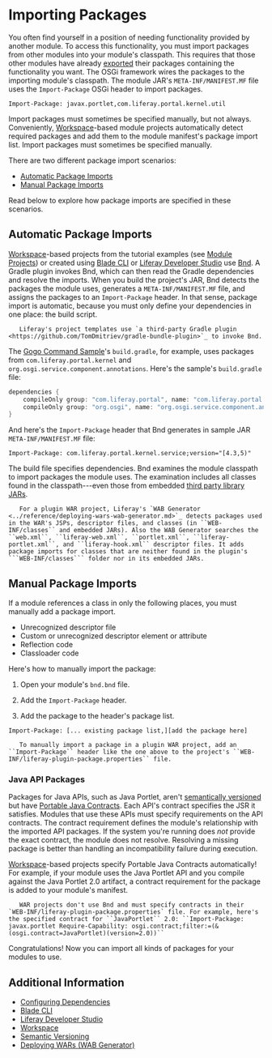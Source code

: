 # Importing Packages

You often find yourself in a position of needing functionality provided by another module. To access this functionality, you must import packages from other modules into your module's classpath. This requires that those other modules have already [exported](./exporting-packages.md) their packages containing the functionality you want. The OSGi framework wires the packages to the importing module's classpath. The module JAR's `META-INF/MANIFEST.MF` file uses the `Import-Package` OSGi header to import packages.

```properties
Import-Package: javax.portlet,com.liferay.portal.kernel.util
```

Import packages must sometimes be specified manually, but not always. Conveniently, [Workspace](../../developing-applications/tooling/liferay-workspace.md)-based module projects automatically detect required packages and add them to the module manifest's package import list. Import packages must sometimes be specified manually.

There are two different package import scenarios:

* [Automatic Package Imports](#automatic-package-imports)
* [Manual Package Imports](#manual-package-imports)

Read below to explore how package imports are specified in these scenarios.

## Automatic Package Imports

[Workspace](../../developing-applications/tooling/liferay-workspace.md)-based projects from the tutorial examples (see [Module Projects](./module-projects.md)) or created using [Blade CLI](../../../developing-applications/tooling/blade-cli/generating-projects-with-blade-cli.md) or [Liferay Developer Studio](../../developing-applications/tooling/developer-studio.md) use [Bnd](http://bnd.bndtools.org/). A Gradle plugin invokes Bnd, which can then read the Gradle dependencies and resolve the imports. When you build the project's JAR, Bnd detects the packages the module uses, generates a `META-INF/MANIFEST.MF` file, and assigns the packages to an `Import-Package` header. In that sense, package import is automatic, because you must only define your dependencies in one place: the build script. 

```note::
   Liferay's project templates use `a third-party Gradle plugin <https://github.com/TomDmitriev/gradle-bundle-plugin>`_ to invoke Bnd.
```

The [Gogo Command Sample](https://github.com/liferay/liferay-blade-samples/tree/7.3/liferay-workspace/extensions/gogo)'s `build.gradle`, for example, uses packages from `com.liferay.portal.kernel` and `org.osgi.service.component.annotations`. Here's the sample's `build.gradle` file:

```groovy
dependencies {
    compileOnly group: "com.liferay.portal", name: "com.liferay.portal.kernel"
    compileOnly group: "org.osgi", name: "org.osgi.service.component.annotations"
}
```

And here's the `Import-Package` header that Bnd generates in sample JAR `META-INF/MANIFEST.MF` file:

```properties
Import-Package: com.liferay.portal.kernel.service;version="[4.3,5)"
```

The build file specifies dependencies. Bnd examines the module classpath to import packages the module uses. The examination includes all classes found in the classpath---even those from embedded [third party library JARs](./configuring-dependencies/resolving-third-party-library-package-dependencies.md).

```note::
   For a plugin WAR project, Liferay's `WAB Generator <../reference/deploying-wars-wab-generator.md>`_ detects packages used in the WAR's JSPs, descriptor files, and classes (in ``WEB-INF/classes`` and embedded JARs). Also the WAB Generator searches the ``web.xml``, ``liferay-web.xml``, ``portlet.xml``, ``liferay-portlet.xml``, and ``liferay-hook.xml`` descriptor files. It adds package imports for classes that are neither found in the plugin's ```WEB-INF/classes``` folder nor in its embedded JARs.
```

## Manual Package Imports

If a module references a class in only the following places, you must manually add a package import.

* Unrecognized descriptor file
* Custom or unrecognized descriptor element or attribute
* Reflection code
* Classloader code

Here's how to manually import the package:

1. Open your module's `bnd.bnd` file.

1. Add the `Import-Package` header.

1. Add the package to the header's package list.

```properties
Import-Package: [... existing package list,][add the package here]
```

```note::
   To manually import a package in a plugin WAR project, add an ``Import-Package`` header like the one above to the project's ``WEB-INF/liferay-plugin-package.properties`` file.
```

### Java API Packages

Packages for Java APIs, such as Java Portlet, aren't [semantically versioned](./semantic-versioning.md) but have [Portable Java Contracts](https://www.osgi.org/portable-java-contract-definitions/). Each API's contract specifies the JSR it satisfies. Modules that use these APIs must specify requirements on the API contracts. The contract requirement defines the module's relationship with the imported API packages. If the system you're running does *not* provide the exact contract, the module does not resolve. Resolving a missing package is better than handling an incompatibility failure during execution.

[Workspace](../../developing-applications/tooling/liferay-workspace.md)-based projects specify Portable Java Contracts automatically! For example, if your module uses the Java Portlet API and you compile against the Java Portlet 2.0 artifact, a contract requirement for the package is added to your module's manifest.

```note::
   WAR projects don't use Bnd and must specify contracts in their `WEB-INF/liferay-plugin-package.properties` file. For example, here's the specified contract for ``JavaPortlet`` 2.0: ``Import-Package: javax.portlet Require-Capability: osgi.contract;filter:=(&(osgi.contract=JavaPortlet)(version=2.0))``
```

Congratulations! Now you can import all kinds of packages for your modules to use.

## Additional Information

* [Configuring Dependencies](./configuring-dependencies/configuring-dependencies.md)
* [Blade CLI](../../../developing-applications/tooling/blade-cli/generating-projects-with-blade-cli.md)
* [Liferay Developer Studio](../../developing-applications/tooling/developer-studio.md)
* [Workspace](../../developing-applications/tooling/liferay-workspace.md)
* [Semantic Versioning](./semantic-versioning.md)
* [Deploying WARs \(WAB Generator\)](../reference/deploying-wars-wab-generator.md)
